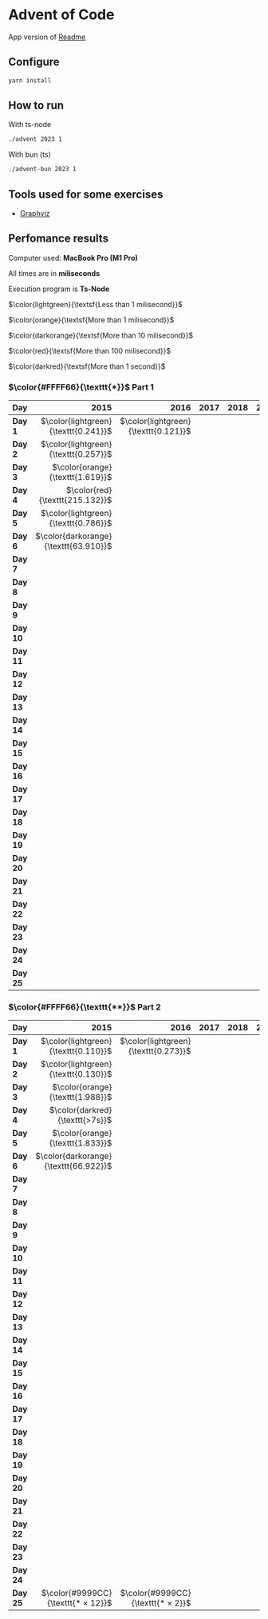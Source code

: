 # Advent of Code

App version of [Readme](./README.app.md)

## Configure

```sh
yarn install
```

## How to run

With ts-node

```sh
./advent 2023 1
```

With bun (ts)

```sh
./advent-bun 2023 1
```

## Tools used for some exercises

* [Graphviz](https://graphviz.org)

## Perfomance results

Computer used: **MacBook Pro (M1 Pro)**

All times are in **miliseconds**

Execution program is **Ts-Node**

$\color{lightgreen}{\textsf{Less than 1 milisecond}}$

$\color{orange}{\textsf{More than 1 milisecond}}$

$\color{darkorange}{\textsf{More than 10 milisecond}}$

$\color{red}{\textsf{More than 100 milisecond}}$

$\color{darkred}{\textsf{More than 1 second}}$



### $\color{#FFFF66}{\texttt{*}}$ Part 1

| **Day**    |                              **2015** |                             **2016** | **2017** | **2018** | **2019** | **2020** | **2021** | **2022** |                              **2023** |
|------------|--------------------------------------:|-------------------------------------:|---------:|---------:|---------:|---------:|---------:|---------:|--------------------------------------:|
| **Day 1**  |  $\color{lightgreen}{\texttt{0.241}}$ | $\color{lightgreen}{\texttt{0.121}}$ |          |          |          |          |          |          |  $\color{lightgreen}{\texttt{0.640}}$ |
| **Day 2**  |  $\color{lightgreen}{\texttt{0.257}}$ |                                      |          |          |          |          |          |          |  $\color{lightgreen}{\texttt{0.106}}$ |
| **Day 3**  |      $\color{orange}{\texttt{1.619}}$ |                                      |          |          |          |          |          |          |      $\color{orange}{\texttt{2.676}}$ |
| **Day 4**  |       $\color{red}{\texttt{215.132}}$ |                                      |          |          |          |          |          |          |  $\color{lightgreen}{\texttt{0.426}}$ |
| **Day 5**  |  $\color{lightgreen}{\texttt{0.786}}$ |                                      |          |          |          |          |          |          |  $\color{lightgreen}{\texttt{0.364}}$ |
| **Day 6**  | $\color{darkorange}{\texttt{63.910}}$ |                                      |          |          |          |          |          |          |  $\color{lightgreen}{\texttt{0.047}}$ |
| **Day 7**  |                                       |                                      |          |          |          |          |          |          |      $\color{orange}{\texttt{2.683}}$ |
| **Day 8**  |                                       |                                      |          |          |          |          |          |          |      $\color{orange}{\texttt{1.333}}$ |
| **Day 9**  |                                       |                                      |          |          |          |          |          |          |      $\color{orange}{\texttt{2.433}}$ |
| **Day 10** |                                       |                                      |          |          |          |          |          |          |      $\color{orange}{\texttt{1.766}}$ |
| **Day 11** |                                       |                                      |          |          |          |          |          |          |      $\color{orange}{\texttt{7.678}}$ |
| **Day 12** |                                       |                                      |          |          |          |          |          |          | $\color{darkorange}{\texttt{23.652}}$ |
| **Day 13** |                                       |                                      |          |          |          |          |          |          |      $\color{orange}{\texttt{2.605}}$ |
| **Day 14** |                                       |                                      |          |          |          |          |          |          |      $\color{orange}{\texttt{3.359}}$ |
| **Day 15** |                                       |                                      |          |          |          |          |          |          |  $\color{lightgreen}{\texttt{0.928}}$ |
| **Day 16** |                                       |                                      |          |          |          |          |          |          |      $\color{orange}{\texttt{6.506}}$ |
| **Day 17** |                                       |                                      |          |          |          |          |          |          |       $\color{red}{\texttt{731.511}}$ |
| **Day 18** |                                       |                                      |          |          |          |          |          |          |  $\color{lightgreen}{\texttt{0.195}}$ |
| **Day 19** |                                       |                                      |          |          |          |          |          |          |      $\color{orange}{\texttt{1.710}}$ |
| **Day 20** |                                       |                                      |          |          |          |          |          |          | $\color{darkorange}{\texttt{11.904}}$ |
| **Day 21** |                                       |                                      |          |          |          |          |          |          | $\color{darkorange}{\texttt{47.542}}$ |
| **Day 22** |                                       |                                      |          |          |          |          |          |          |       $\color{red}{\texttt{209.524}}$ |
| **Day 23** |                                       |                                      |          |          |          |          |          |          |      $\color{orange}{\texttt{1.016}}$ |
| **Day 24** |                                       |                                      |          |          |          |          |          |          | $\color{darkorange}{\texttt{35.950}}$ |
| **Day 25** |                                       |                                      |          |          |          |          |          |          |       $\color{darkred}{\texttt{INF}}$ |


### $\color{#FFFF66}{\texttt{**}}$ Part 2

| **Day**    |                              **2015** |                             **2016** | **2017** | **2018** | **2019** | **2020** | **2021** | **2022** |                              **2023** |
|------------|--------------------------------------:|-------------------------------------:|---------:|---------:|---------:|---------:|---------:|---------:|--------------------------------------:|
| **Day 1**  |  $\color{lightgreen}{\texttt{0.110}}$ | $\color{lightgreen}{\texttt{0.273}}$ |          |          |          |          |          |          |      $\color{orange}{\texttt{1.598}}$ |
| **Day 2**  |  $\color{lightgreen}{\texttt{0.130}}$ |                                      |          |          |          |          |          |          |  $\color{lightgreen}{\texttt{0.103}}$ |
| **Day 3**  |      $\color{orange}{\texttt{1.988}}$ |                                      |          |          |          |          |          |          |      $\color{orange}{\texttt{1.221}}$ |
| **Day 4**  |       $\color{darkred}{\texttt{>7s}}$ |                                      |          |          |          |          |          |          |  $\color{lightgreen}{\texttt{0.475}}$ |
| **Day 5**  |      $\color{orange}{\texttt{1.833}}$ |                                      |          |          |          |          |          |          |       $\color{darkred}{\texttt{>8m}}$ |
| **Day 6**  | $\color{darkorange}{\texttt{66.922}}$ |                                      |          |          |          |          |          |          |  $\color{lightgreen}{\texttt{0.041}}$ |
| **Day 7**  |                                       |                                      |          |          |          |          |          |          |      $\color{orange}{\texttt{5.344}}$ |
| **Day 8**  |                                       |                                      |          |          |          |          |          |          |      $\color{orange}{\texttt{6.380}}$ |
| **Day 9**  |                                       |                                      |          |          |          |          |          |          |  $\color{lightgreen}{\texttt{0.925}}$ |
| **Day 10** |                                       |                                      |          |          |          |          |          |          |      $\color{orange}{\texttt{7.517}}$ |
| **Day 11** |                                       |                                      |          |          |          |          |          |          |      $\color{orange}{\texttt{5.206}}$ |
| **Day 12** |                                       |                                      |          |          |          |          |          |          |       $\color{red}{\texttt{528.548}}$ |
| **Day 13** |                                       |                                      |          |          |          |          |          |          |  $\color{lightgreen}{\texttt{0.569}}$ |
| **Day 14** |                                       |                                      |          |          |          |          |          |          |       $\color{red}{\texttt{482.525}}$ |
| **Day 15** |                                       |                                      |          |          |          |          |          |          |      $\color{orange}{\texttt{1.341}}$ |
| **Day 16** |                                       |                                      |          |          |          |          |          |          |       $\color{darkred}{\texttt{>1s}}$ |
| **Day 17** |                                       |                                      |          |          |          |          |          |          |       $\color{darkred}{\texttt{>2s}}$ |
| **Day 18** |                                       |                                      |          |          |          |          |          |          |  $\color{lightgreen}{\texttt{0.112}}$ |
| **Day 19** |                                       |                                      |          |          |          |          |          |          |      $\color{orange}{\texttt{2.112}}$ |
| **Day 20** |                                       |                                      |          |          |          |          |          |          | $\color{darkorange}{\texttt{17.168}}$ |
| **Day 21** |                                       |                                      |          |          |          |          |          |          |      $\color{darkred}{\texttt{>18s}}$ |
| **Day 22** |                                       |                                      |          |          |          |          |          |          |       $\color{darkred}{\texttt{>1m}}$ |
| **Day 23** |                                       |                                      |          |          |          |          |          |          |       $\color{darkred}{\texttt{>5s}}$ |
| **Day 24** |                                       |                                      |          |          |          |          |          |          |       $\color{darkred}{\texttt{>7s}}$ |
| **Day 25** |    $\color{#9999CC}{\texttt{* × 12}}$ |    $\color{#9999CC}{\texttt{* × 2}}$ |          |          |          |          |          |          |    $\color{#FFFF66}{\texttt{* × 50}}$ | $\color{#9999CC}{\texttt{* × 49}}$ |
